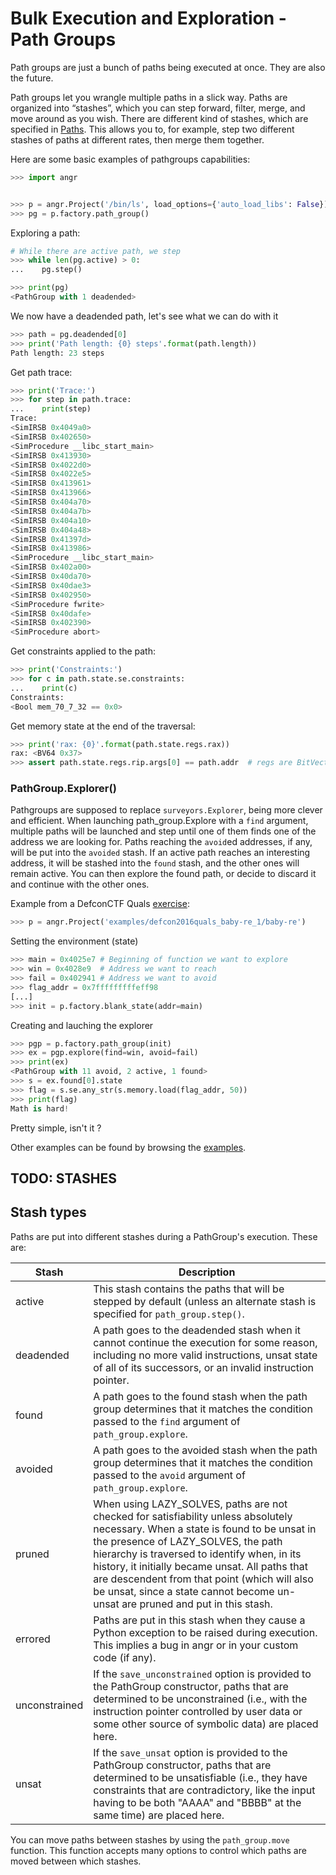 Bulk Execution and Exploration - Path Groups
============================================

Path groups are just a bunch of paths being executed at once. They are also the future.

Path groups let you wrangle multiple paths in a slick way.
Paths are organized into “stashes”, which you can step forward, filter, merge,
and move around as you wish. There are different kind of stashes, which are
specified in [Paths](./paths.md#path-types). This allows you to, for example,
step two different stashes of paths at different rates, then merge them together.


Here are some basic examples of pathgroups capabilities:
```python
>>> import angr


>>> p = angr.Project('/bin/ls', load_options={'auto_load_libs': False})
>>> pg = p.factory.path_group()
```

Exploring a path:
```python
# While there are active path, we step
>>> while len(pg.active) > 0:
...    pg.step()

>>> print(pg)
<PathGroup with 1 deadended>
```

We now have a deadended path, let's see what we can do with it
```python
>>> path = pg.deadended[0]
>>> print('Path length: {0} steps'.format(path.length))
Path length: 23 steps
```

Get path trace:
```python
>>> print('Trace:')
>>> for step in path.trace:
...    print(step)
Trace:
<SimIRSB 0x4049a0>
<SimIRSB 0x402650>
<SimProcedure __libc_start_main>
<SimIRSB 0x413930>
<SimIRSB 0x4022d0>
<SimIRSB 0x4022e5>
<SimIRSB 0x413961>
<SimIRSB 0x413966>
<SimIRSB 0x404a70>
<SimIRSB 0x404a7b>
<SimIRSB 0x404a10>
<SimIRSB 0x404a48>
<SimIRSB 0x41397d>
<SimIRSB 0x413986>
<SimProcedure __libc_start_main>
<SimIRSB 0x402a00>
<SimIRSB 0x40da70>
<SimIRSB 0x40dae3>
<SimIRSB 0x402950>
<SimProcedure fwrite>
<SimIRSB 0x40dafe>
<SimIRSB 0x402390>
<SimProcedure abort>
```

Get constraints applied to the path:
```python
>>> print('Constraints:')
>>> for c in path.state.se.constraints:
...    print(c)
Constraints:
<Bool mem_70_7_32 == 0x0>
```

Get memory state at the end of the traversal:
```python
>>> print('rax: {0}'.format(path.state.regs.rax))
rax: <BV64 0x37>
>>> assert path.state.regs.rip.args[0] == path.addr  # regs are BitVectors
```

### PathGroup.Explorer()
Pathgroups are supposed to replace `surveyors.Explorer`, being more clever and
efficient. When launching path_group.Explore with a `find` argument, multiple
paths will be launched and step until one of them finds one of the address we
are looking for. Paths reaching the `avoid`ed addresses, if any, will be put
into the `avoided` stash. If an active path reaches an interesting address, it
will be stashed into the `found` stash, and the other ones will remain active.
You can then explore the found path, or decide to discard it and continue with
the other ones.

Example from a DefconCTF Quals [exercise](./examples.md#reverseme-example-defcon-quals-2016---baby-re):

```python
>>> p = angr.Project('examples/defcon2016quals_baby-re_1/baby-re')
```

Setting the environment (state)
```python
>>> main = 0x4025e7 # Beginning of function we want to explore
>>> win = 0x4028e9  # Address we want to reach
>>> fail = 0x402941 # Address we want to avoid
>>> flag_addr = 0x7fffffffffeff98
[...]
>>> init = p.factory.blank_state(addr=main)
```

Creating and lauching the explorer
```python
>>> pgp = p.factory.path_group(init)
>>> ex = pgp.explore(find=win, avoid=fail)
>>> print(ex)
<PathGroup with 11 avoid, 2 active, 1 found>
>>> s = ex.found[0].state
>>> flag = s.se.any_str(s.memory.load(flag_addr, 50))
>>> print(flag)
Math is hard!
```

Pretty simple, isn't it ?

Other examples can be found by browsing the [examples](./examples.md).


## TODO: STASHES

## Stash types

Paths are put into different stashes during a PathGroup's execution.
These are:

| Stash | Description |
|-------|-------------|
| active     | This stash contains the paths that will be stepped by default (unless an alternate stash is specified for `path_group.step()`. |
| deadended     | A path goes to the deadended stash when it cannot continue the execution for some reason, including no more valid instructions, unsat state of all of its successors, or an invalid instruction pointer. |
| found         | A path goes to the found stash when the path group determines that it matches the condition passed to the `find` argument of `path_group.explore`. |
| avoided         | A path goes to the avoided stash when the path group determines that it matches the condition passed to the `avoid` argument of `path_group.explore`. |
| pruned        | When using LAZY_SOLVES, paths are not checked for satisfiability unless absolutely necessary. When a state is found to be unsat in the presence of LAZY_SOLVES, the path hierarchy is traversed to identify when, in its history, it initially became unsat. All paths that are descendent from that point (which will also be unsat, since a state cannot become un-unsat are pruned and put in this stash. |
| errored       | Paths are put in this stash when they cause a Python exception to be raised during execution. This implies a bug in angr or in your custom code (if any). |
| unconstrained | If the `save_unconstrained` option is provided to the PathGroup constructor, paths that are determined to be unconstrained (i.e., with the instruction pointer controlled by user data or some other source of symbolic data) are placed here. |
| unsat | If the `save_unsat` option is provided to the PathGroup constructor, paths that are determined to be unsatisfiable (i.e., they have constraints that are contradictory, like the input having to be both "AAAA" and "BBBB" at the same time) are placed here. |

You can move paths between stashes by using the `path_group.move` function.
This function accepts many options to control which paths are moved between which stashes.
